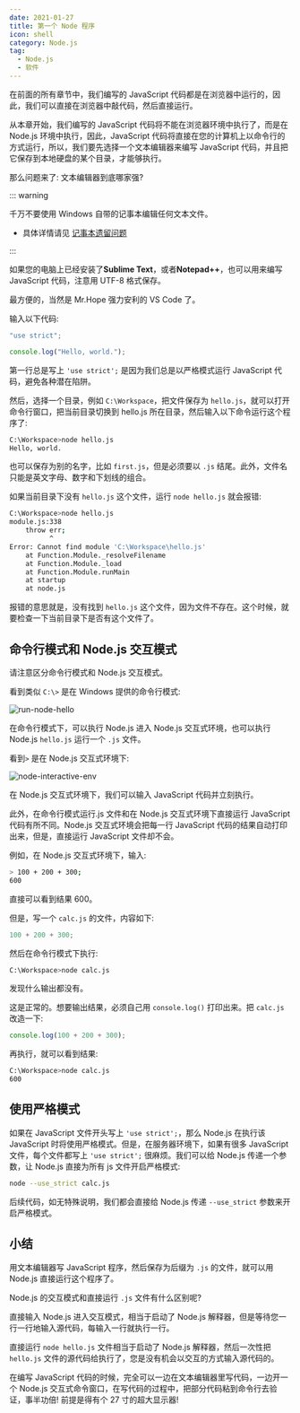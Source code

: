 ```yaml
---
date: 2021-01-27
title: 第一个 Node 程序
icon: shell
category: Node.js
tag:
  - Node.js
  - 软件
---
```


在前面的所有章节中，我们编写的 JavaScript 代码都是在浏览器中运行的，因此，我们可以直接在浏览器中敲代码，然后直接运行。

从本章开始，我们编写的 JavaScript 代码将不能在浏览器环境中执行了，而是在 Node.js 环境中执行，因此，JavaScript 代码将直接在您的计算机上以命令行的方式运行，所以，我们要先选择一个文本编辑器来编写 JavaScript 代码，并且把它保存到本地硬盘的某个目录，才能够执行。

<!-- more -->

那么问题来了: 文本编辑器到底哪家强?

::: warning

千万不要使用 Windows 自带的记事本编辑任何文本文件。

- 具体详情请见 [记事本遗留问题](../windows/notepad.md)

:::

如果您的电脑上已经安装了**Sublime Text**，或者**Notepad++**，也可以用来编写 JavaScript 代码，注意用 UTF-8 格式保存。

最方便的，当然是 Mr.Hope 强力安利的 VS Code 了。

输入以下代码:

```js
"use strict";

console.log("Hello, world.");
```

第一行总是写上 `'use strict';` 是因为我们总是以严格模式运行 JavaScript 代码，避免各种潜在陷阱。

然后，选择一个目录，例如 `C:\Workspace`，把文件保存为 `hello.js`，就可以打开命令行窗口，把当前目录切换到 hello.js 所在目录，然后输入以下命令运行这个程序了:

```bash
C:\Workspace>node hello.js
Hello, world.
```

也可以保存为别的名字，比如 `first.js`，但是必须要以 `.js` 结尾。此外，文件名只能是英文字母、数字和下划线的组合。

如果当前目录下没有 `hello.js` 这个文件，运行 `node hello.js` 就会报错:

```sh
C:\Workspace>node hello.js
module.js:338
    throw err;
          ^
Error: Cannot find module 'C:\Workspace\hello.js'
    at Function.Module._resolveFilename
    at Function.Module._load
    at Function.Module.runMain
    at startup
    at node.js
```

报错的意思就是，没有找到 `hello.js` 这个文件，因为文件不存在。这个时候，就要检查一下当前目录下是否有这个文件了。

## 命令行模式和 Node.js 交互模式

请注意区分命令行模式和 Node.js 交互模式。

看到类似 `C:\>` 是在 Windows 提供的命令行模式:

![run-node-hello](./assets/run-node-hello.png)

在命令行模式下，可以执行 Node.js 进入 Node.js 交互式环境，也可以执行 Node.js `hello.js` 运行一个 `.js` 文件。

看到`>` 是在 Node.js 交互式环境下:

![node-interactive-env](./assets/node-interactive-env.png)

在 Node.js 交互式环境下，我们可以输入 JavaScript 代码并立刻执行。

此外，在命令行模式运行.js 文件和在 Node.js 交互式环境下直接运行 JavaScript 代码有所不同。Node.js 交互式环境会把每一行 JavaScript 代码的结果自动打印出来，但是，直接运行 JavaScript 文件却不会。

例如，在 Node.js 交互式环境下，输入:

```sh
> 100 + 200 + 300;
600
```

直接可以看到结果 600。

但是，写一个 `calc.js` 的文件，内容如下:

```js
100 + 200 + 300;
```

然后在命令行模式下执行:

```bash
C:\Workspace>node calc.js
```

发现什么输出都没有。

这是正常的。想要输出结果，必须自己用 `console.log()` 打印出来。把 `calc.js` 改造一下:

```js
console.log(100 + 200 + 300);
```

再执行，就可以看到结果:

```bash
C:\Workspace>node calc.js
600
```

## 使用严格模式

如果在 JavaScript 文件开头写上 `'use strict';`，那么 Node.js 在执行该 JavaScript 时将使用严格模式。但是，在服务器环境下，如果有很多 JavaScript 文件，每个文件都写上 `'use strict';` 很麻烦。我们可以给 Node.js 传递一个参数，让 Node.js 直接为所有 js 文件开启严格模式:

```sh
node --use_strict calc.js
```

后续代码，如无特殊说明，我们都会直接给 Node.js 传递 `--use_strict` 参数来开启严格模式。

## 小结

用文本编辑器写 JavaScript 程序，然后保存为后缀为 `.js` 的文件，就可以用 Node.js 直接运行这个程序了。

Node.js 的交互模式和直接运行 `.js` 文件有什么区别呢?

直接输入 Node.js 进入交互模式，相当于启动了 Node.js 解释器，但是等待您一行一行地输入源代码，每输入一行就执行一行。

直接运行 `node hello.js` 文件相当于启动了 Node.js 解释器，然后一次性把 `hello.js` 文件的源代码给执行了，您是没有机会以交互的方式输入源代码的。

在编写 JavaScript 代码的时候，完全可以一边在文本编辑器里写代码，一边开一个 Node.js 交互式命令窗口，在写代码的过程中，把部分代码粘到命令行去验证，事半功倍! 前提是得有个 27 寸的超大显示器!
